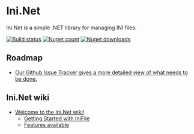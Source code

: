 Ini.Net
=======

Ini.Net is a simple .NET library for managing INI files.

[![Build status](https://ci.appveyor.com/api/projects/status/t9k4tliic0qeh73y?svg=true)](https://ci.appveyor.com/project/martinusso/ini-net)
[![Nuget count](http://img.shields.io/nuget/v/ini.net.svg)](https://www.nuget.org/packages/codecracker/)
[![Nuget downloads](http://img.shields.io/nuget/dt/ini.net.svg)](https://www.nuget.org/packages/codecracker/)

## Roadmap
  - [Our Github Issue Tracker gives a more detailed view of what needs to be done.](https://github.com/martinusso/Ini.Net/issues)

## Ini.Net wiki
  - [Welcome to the Ini.Net wiki!](https://github.com/martinusso/Ini.Net/wiki)
    - [Getting Started with IniFile](https://github.com/martinusso/Ini.Net/wiki/Getting-started-with-IniFile)
    - [Features available](https://github.com/martinusso/Ini.Net/wiki/Features-available)
